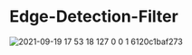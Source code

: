 # Edge-Detection-Filter
![2021-09-19 17 53 18 127 0 0 1 6120c1baf273](https://user-images.githubusercontent.com/8512868/133934098-f7d0b1f4-3fc5-452c-8d85-9b51a7b9566d.jpg)
